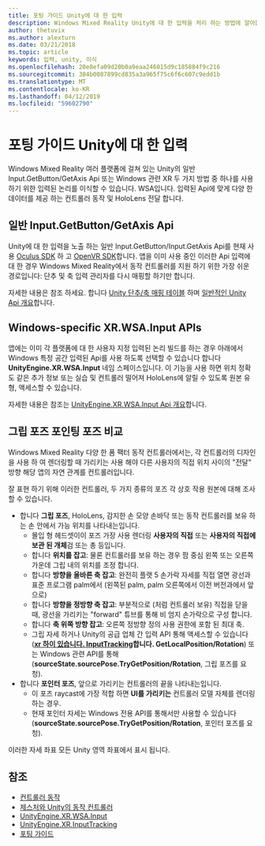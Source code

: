 ```yaml
---
title: 포팅 가이드 Unity에 대 한 입력
description: Windows Mixed Reality Unity에 대 한 입력을 처리 하는 방법에 알아봅니다.
author: thetuvix
ms.author: alexturn
ms.date: 03/21/2018
ms.topic: article
keywords: 입력, unity, 이식
ms.openlocfilehash: 20e8efa09d20b0a9eaa246015d9c185884f9c216
ms.sourcegitcommit: 384b0087899cd835a3a965f75c6f6c607c9edd1b
ms.translationtype: MT
ms.contentlocale: ko-KR
ms.lasthandoff: 04/12/2019
ms.locfileid: "59602790"
---
```

# <a name="input-porting-guide-for-unity"></a>포팅 가이드 Unity에 대 한 입력

Windows Mixed Reality 여러 플랫폼에 걸쳐 있는 Unity의 일반 Input.GetButton/GetAxis Api 또는 Windows 관련 XR 두 가지 방법 중 하나를 사용 하기 위한 입력된 논리를 이식할 수 있습니다. WSA입니다. 입력된 Api에 맞게 다양 한 데이터를 제공 하는 컨트롤러 동작 및 HoloLens 전달 합니다.

## <a name="general-inputgetbuttongetaxis-apis"></a>일반 Input.GetButton/GetAxis Api

Unity에 대 한 입력을 노출 하는 일반 Input.GetButton/Input.GetAxis Api를 현재 사용 [Oculus SDK](https://docs.unity3d.com/Manual/OculusControllers.html) 하 고 [OpenVR SDK](https://docs.unity3d.com/Manual/OpenVRControllers.html)합니다. 앱을 이미 사용 중인 이러한 Api 입력에 대 한 경우 Windows Mixed Reality에서 동작 컨트롤러를 지원 하기 위한 가장 쉬운 경로입니다: 단추 및 축 입력 관리자를 다시 매핑할 하기만 합니다.

자세한 내용은 참조 하세요. 합니다 [Unity 단추/축 매핑 테이블](gestures-and-motion-controllers-in-unity.md#unity-buttonaxis-mapping-table) 하며 [일반적인 Unity Api 개요](gestures-and-motion-controllers-in-unity.md#common-unity-apis-inputgetbuttongetaxis)합니다.

## <a name="windows-specific-xrwsainput-apis"></a>Windows-specific XR.WSA.Input APIs

앱에는 이미 각 플랫폼에 대 한 사용자 지정 입력된 논리 빌드를 하는 경우 아래에서 Windows 특정 공간 입력된 Api를 사용 하도록 선택할 수 있습니다 합니다 **UnityEngine.XR.WSA.Input** 네임 스페이스입니다. 이 기능을 사용 하면 위치 정확도 같은 추가 정보 또는 실습 및 컨트롤러 떨어져 HoloLens에 알릴 수 있도록 원본 유형, 액세스할 수 있습니다.

자세한 내용은 참조는 [UnityEngine.XR.WSA.Input Api 개요](gestures-and-motion-controllers-in-unity.md#windows-specific-apis-xrwsainput)합니다.

## <a name="grip-pose-vs-pointing-pose"></a>그립 포즈 포인팅 포즈 비교

Windows Mixed Reality 다양 한 폼 팩터 동작 컨트롤러에서는, 각 컨트롤러의 디자인을 사용 하 여 렌더링할 때 가리키는 사용 해야 다른 사용자의 직접 위치 사이의 "전달" 방향 해당 앱의 자연 관계를 컨트롤러입니다.

잘 표현 하기 위해 이러한 컨트롤러, 두 가지 종류의 포즈 각 상호 작용 원본에 대해 조사할 수 있습니다.

* 합니다 **그립 포즈**, HoloLens, 감지한 손 모양 손바닥 또는 동작 컨트롤러를 보유 하는 손 안에서 가능 위치를 나타내는입니다.
    * 몰입 형 헤드셋이이 포즈 가장 사용 렌더링 **사용자의 직접** 또는 **사용자의 직접에 보관 된 개체**검 또는 총 등입니다.
    * 합니다 **위치를 잡고**: 물론 컨트롤러를 보유 하는 경우 팜 중심 왼쪽 또는 오른쪽 가운데 그립 내의 위치를 조정 합니다.
    * 합니다 **방향을 올바른 축 잡고**: 완전히 플랫 5 손가락 자세를 직접 열면 광선과 표준 프로그램 palm에서 (왼쪽된 palm, palm 오른쪽에서 이전 버전과에서 앞으로)
    * 합니다 **방향을 정방향 축 잡고**: 부분적으로 (처럼 컨트롤러 보유) 직접을 닫을 때, 광선을 가리키는 "forward" 튜브를 통해 비 엄지 손가락으로 구성 합니다.
    * 합니다 **축 위쪽 방향 잡고**: 오른쪽 정방향 정의 사용 권한에 포함 된 최대 축.
    * 그립 자세 하거나 Unity의 공급 업체 간 입력 API 통해 액세스할 수 있습니다 (**[xr 하이 있습니다. InputTracking](https://docs.unity3d.com/ScriptReference/XR.InputTracking.html)합니다. GetLocalPosition/Rotation**) 또는 Windows 관련 API를 통해 (**sourceState.sourcePose.TryGetPosition/Rotation**, 그립 포즈를 요청).
* 합니다 **포인터 포즈**, 앞으로 가리키는 컨트롤러의 끝을 나타내는입니다.
    * 이 포즈 raycast에 가장 적합 하면 **UI를 가리키는** 컨트롤러 모델 자체를 렌더링 하는 경우.
    * 현재 포인터 자세는 Windows 전용 API를 통해서만 사용할 수 있습니다 (**sourceState.sourcePose.TryGetPosition/Rotation**, 포인터 포즈를 요청).

이러한 자세 좌표 모든 Unity 영역 좌표에서 표시 됩니다.

## <a name="see-also"></a>참조
* [컨트롤러 동작](motion-controllers.md)
* [제스처와 Unity의 동작 컨트롤러](gestures-and-motion-controllers-in-unity.md)
* [UnityEngine.XR.WSA.Input](https://docs.unity3d.com/ScriptReference/XR.WSA.Input.InteractionManager.html)
* [UnityEngine.XR.InputTracking](https://docs.unity3d.com/ScriptReference/XR.InputTracking.html)
* [포팅 가이드](porting-guides.md)
